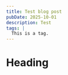 ```yaml
---
title: Test blog post
pubDate: 2025-10-01
description: Test
tags: |
  This is a tag.
---
```

# Heading